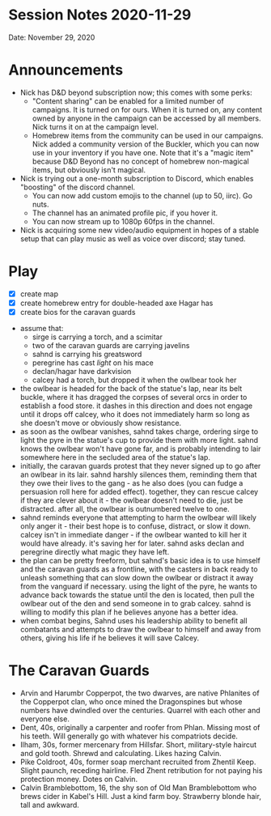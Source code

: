 # Session Notes 2020-11-29

Date: November 29, 2020

# Announcements

- Nick has D&D beyond subscription now; this comes with some perks:
    - "Content sharing" can be enabled for a limited number of campaigns. It is turned on for ours. When it is turned on, any content owned by anyone in the campaign can be accessed by all members. Nick turns it on at the campaign level.
    - Homebrew items from the community can be used in our campaigns. Nick added a community version of the Buckler, which you can now use in your inventory if you have one. Note that it's a "magic item" because D&D Beyond has no concept of homebrew non-magical items, but obviously isn't magical.
- Nick is trying out a one-month subscription to Discord, which enables "boosting" of the discord channel.
    - You can now add custom emojis to the channel (up to 50, iirc). Go nuts.
    - The channel has an animated profile pic, if you hover it.
    - You can now stream up to 1080p 60fps in the channel.
- Nick is acquiring some new video/audio equipment in hopes of a stable setup that can play music as well as voice over discord; stay tuned.

# Play

- [x]  create map
- [x]  create homebrew entry for double-headed axe Hagar has
- [x]  create bios for the caravan guards
- assume that:
    - sirge is carrying a torch, and a scimitar
    - two of the caravan guards are carrying javelins
    - sahnd is carrying his greatsword
    - peregrine has cast *light* on his mace
    - declan/hagar have darkvision
    - calcey had a torch, but dropped it when the owlbear took her
- the owlbear is headed for the back of the statue's lap, near its belt buckle, where it has dragged the corpses of several orcs in order to establish a food store. it dashes in this direction and does not engage until it drops off calcey, who it does not immediately harm so long as she doesn't move or obviously show resistance.
- as soon as the owlbear vanishes, sahnd takes charge, ordering sirge to light the pyre in the statue's cup to provide them with more light. sahnd knows the owlbear won't have gone far, and is probably intending to lair somewhere here in the secluded area of the statue's lap.
- initially, the caravan guards protest that they never signed up to go after an owlbear in its lair. sahnd harshly silences them, reminding them that they owe their lives to the gang - as he also does (you can fudge a persuasion roll here for added effect). together, they can rescue calcey if they are clever about it - the owlbear doesn't need to die, just be distracted. after all, the owlbear is outnumbered twelve to one.
- sahnd reminds everyone that attempting to harm the owlbear will likely only anger it - their best hope is to confuse, distract, or slow it down. calcey isn't in immediate danger - if the owlbear wanted to kill her it would have already. it's saving her for later. sahnd asks declan and peregrine directly what magic they have left.
- the plan can be pretty freeform, but sahnd's basic idea is to use himself and the caravan guards as a frontline, with the casters in back ready to unleash something that can slow down the owlbear or distract it away from the vanguard if necessary. using the light of the pyre, he wants to advance back towards the statue until the den is located, then pull the owlbear out of the den and send someone in to grab calcey. sahnd is willing to modify this plan if he believes anyone has a better idea.
- when combat begins, Sahnd uses his leadership ability to benefit all combatants and attempts to draw the owlbear to himself and away from others, giving his life if he believes it will save Calcey.

# The Caravan Guards

- Arvin and Harumbr Copperpot, the two dwarves, are native Phlanites of the Copperpot clan, who once mined the Dragonspines but whose numbers have dwindled over the centuries. Quarrel with each other and everyone else.
- Dent, 40s, originally a carpenter and roofer from Phlan. Missing most of his teeth. Will generally go with whatever his compatriots decide.
- Ilham, 30s, former mercenary from Hillsfar. Short, military-style haircut and gold tooth. Shrewd and calculating. Likes hazing Calvin.
- Pike Coldroot, 40s, former soap merchant recruited from Zhentil Keep. Slight paunch, receding hairline. Fled Zhent retribution for not paying his protection money. Dotes on Calvin.
- Calvin Bramblebottom, 16, the shy son of Old Man Bramblebottom who brews cider in Kabel's Hill. Just a kind farm boy. Strawberry blonde hair, tall and awkward.